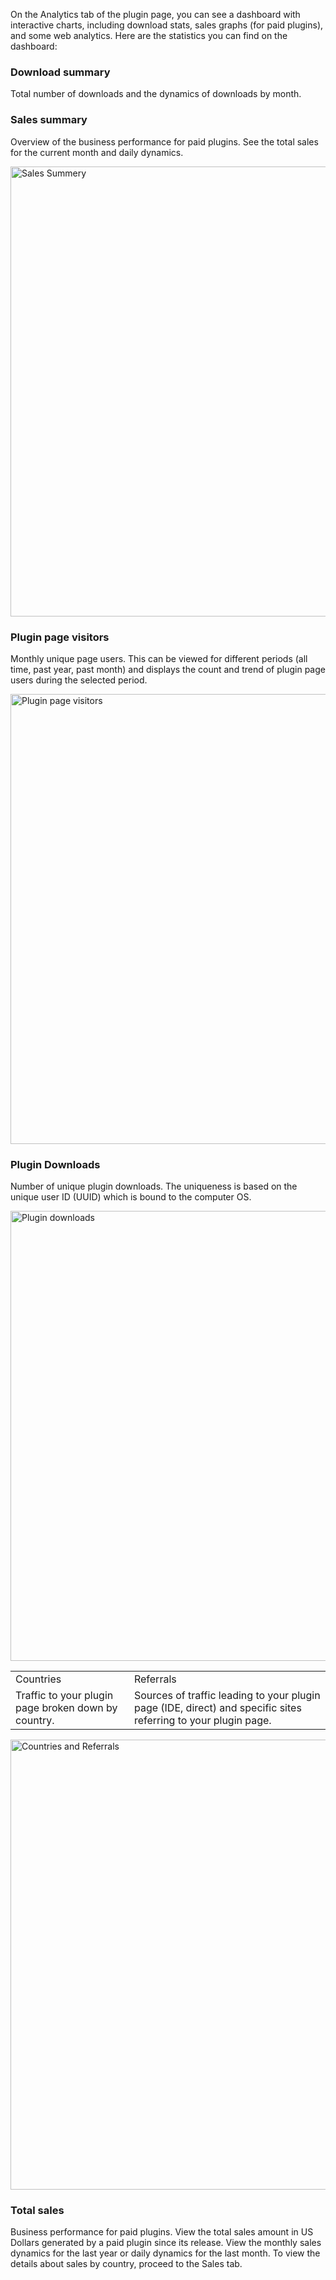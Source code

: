 [//]: # (title: Analytics tab)

<p>On the Analytics tab of the plugin page, you can see a dashboard with interactive charts, including download stats, sales graphs (for paid plugins), and some web analytics. Here are the statistics you can find on the dashboard:</p>

### Download summary
<p>Total number of downloads and the dynamics of downloads by month.</p>

### Sales summary
<p>Overview of the business performance for paid plugins. See the total sales for the current month and daily dynamics.</p>

<img src="sales-stat.png" alt="Sales Summery"
width="720"/>

### Plugin page visitors
<p>Monthly unique page users. This can be viewed for different periods (all time, past year, past month) and displays the count and trend of plugin page users during the selected period.</p>

<img src="page-visitors.png" alt="Plugin page visitors"
width="720"/>

### Plugin Downloads
<p>Number of unique plugin downloads. The uniqueness is based on the unique user ID (UUID)  which is bound to the computer OS.</p>

<img src="download-stat-monthly.png" alt="Plugin downloads"
width="720"/>


<table>
    <tr>
        <td>
           <control>Countries</control>
        </td>
        <td>
           <control>Referrals</control>
        </td>
    </tr>
    <tr>
        <td>
            Traffic to your plugin page broken down by country.
        </td>
        <td>
            Sources of traffic leading to your plugin page (IDE, direct) and specific sites referring to your plugin page.
        </td>
    </tr>
</table>

<img src="countries-referrals.png" alt="Countries and Referrals"
width="720"/>

### Total sales

<p>Business performance for paid plugins. View the total sales amount in US Dollars generated by a paid plugin since its release. View the monthly sales dynamics for the last year or daily dynamics for the last month. To view the details about sales by country, proceed to the Sales tab.</p>









